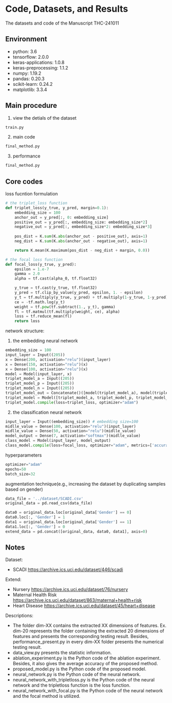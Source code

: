 # Code, Datasets, and Results
The datasets and code of the Manuscript THC-241011

## Environment
* python: 3.6
* tensorflow: 2.0.0
* keras-applications: 1.0.8
* keras-preprocessing: 1.1.2
* numpy: 1.19.2
* pandas: 0.20.3
* scikit-learn: 0.24.2
* matplotlib: 3.3.4
  
## Main procedure
1. view the detials of the dataset
```python
train.py
```
2. main code
```python
final_method.py
```
3. performance
```python
final_method.py
```

## Core codes
loss fucntion formulation
```python
# the triplet_loss function
def triplet_loss(y_true, y_pred, margin=0.1):  
    embedding_size = 100
    anchor_out = y_pred[:, 0: embedding_size] 
    positive_out = y_pred[:, embedding_size: embedding_size*2]
    negative_out = y_pred[:, embedding_size*2: embedding_size*3]
    
    pos_dist = K.sum(K.abs(anchor_out - positive_out), axis=1)  
    neg_dist = K.sum(K.abs(anchor_out - negative_out), axis=1)  

    return K.mean(K.maximum(pos_dist - neg_dist + margin, 0.0))

# the focal loss function
def focal_loss(y_true, y_pred):
    epsilon = 1.e-7
    gamma = 2.0
    alpha = tf.cast(alpha_0, tf.float32)

    y_true = tf.cast(y_true, tf.float32)
    y_pred = tf.clip_by_value(y_pred, epsilon, 1. - epsilon)
    y_t = tf.multiply(y_true, y_pred) + tf.multiply(1-y_true, 1-y_pred)
    ce = -tf.math.log(y_t)
    weight = tf.pow(tf.subtract(1., y_t), gamma)
    fl = tf.matmul(tf.multiply(weight, ce), alpha)
    loss = tf.reduce_mean(fl)
    return loss
```
network structure:
1. the embedding neural network
```python
embedding_size = 100
input_layer = Input((205))
x = Dense(200, activation="relu")(input_layer)
x = Dense(150, activation="relu")(x)
x = Dense(100, activation="relu")(x)
model = Model(input_layer, x)
triplet_model_a = Input((205))
triplet_model_p = Input((205))
triplet_model_n = Input((205))
triplet_model_out = Concatenate()([model(triplet_model_a), model(triplet_model_p), model(triplet_model_n)])
triplet_model = Model([triplet_model_a, triplet_model_p, triplet_model_n], triplet_model_out)
triplet_model.compile(loss=triplet_loss, optimizer="adam")
```
2. the classification neural network
```python
input_layer = Input((embedding_size)) # embedding size=100
midlle_value = Dense(100, activation="relu")(input_layer)
midlle_value = Dense(50, activation="relu")(midlle_value)
model_output = Dense(7, activation="softmax")(midlle_value)
class_model = Model(input_layer, model_output)
class_model.compile(loss=focal_loss, optimizer="adam", metrics=['accuracy', f1])
```

hyperparameters
```python
optimizer="adam"
epochs=50
batch_size=32
```

augmentation technique(e.g., increasing the dataset by duplicating samples based on gender)
```python
data_file = '../dataset/SCADI.csv'
original_data = pd.read_csv(data_file)

data0 = original_data.loc[original_data['Gender'] == 0]
data0.loc[:, 'Gender'] = 1
data1 = original_data.loc[original_data['Gender'] == 1]
data1.loc[:, 'Gender'] = 0
extend_data = pd.concat([original_data, data0, data1], axis=0)
```

## Notes
Dataset: 
* SCADI https://archive.ics.uci.edu/dataset/446/scadi

Extend:
* Nursery https://archive.ics.uci.edu/dataset/76/nursery
* Maternal Health Risk https://archive.ics.uci.edu/dataset/863/maternal+health+risk
* Heart Disease https://archive.ics.uci.edu/dataset/45/heart+disease

Descriptions:
* The folder dim-XX contains the extracted XX dimensions of features. Ex. dim-20 represents the folder containing the extracted 20 dimensions of features and presents the corresponding testing result.  Besides, performance_present.py in every dim-XX folder presents the numerical testing result.
* data_view.py presents the statistic information. 
* ablation_experiment.py is the Python code of the ablation experiment. Besides, it also gives the average accuracy of the proposed method. 
* proposed_model.py is the Python code of the proposed model. 
* neural_network.py is the Python code of the neural network.
* neural_network_with_tripletloss.py is the Python code of the neural network and the tripletloss function is the loss function.
* neural_network_with_focal.py is the Python code of the neural network and the focal method is utilized.
